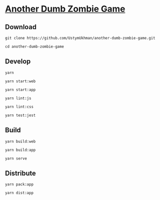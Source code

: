 # [Another Dumb Zombie Game](https://ustymukhman.github.io/another-dumb-zombie-game/public/) #

## Download ##

`git clone https://github.com/UstymUkhman/another-dumb-zombie-game.git`

`cd another-dumb-zombie-game`

## Develop ##

`yarn`

`yarn start:web`

`yarn start:app`

`yarn lint:js`

`yarn lint:css`

`yarn test:jest`

## Build ##

`yarn build:web`

`yarn build:app`

`yarn serve`

## Distribute ##

`yarn pack:app`

`yarn dist:app`
